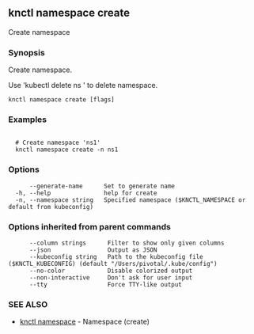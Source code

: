 ## knctl namespace create

Create namespace

### Synopsis

Create namespace.

Use 'kubectl delete ns <name>' to delete namespace.

```
knctl namespace create [flags]
```

### Examples

```

  # Create namespace 'ns1'
  knctl namespace create -n ns1
```

### Options

```
      --generate-name      Set to generate name
  -h, --help               help for create
  -n, --namespace string   Specified namespace ($KNCTL_NAMESPACE or default from kubeconfig)
```

### Options inherited from parent commands

```
      --column strings      Filter to show only given columns
      --json                Output as JSON
      --kubeconfig string   Path to the kubeconfig file ($KNCTL_KUBECONFIG) (default "/Users/pivotal/.kube/config")
      --no-color            Disable colorized output
      --non-interactive     Don't ask for user input
      --tty                 Force TTY-like output
```

### SEE ALSO

* [knctl namespace](knctl_namespace.md)	 - Namespace (create)

